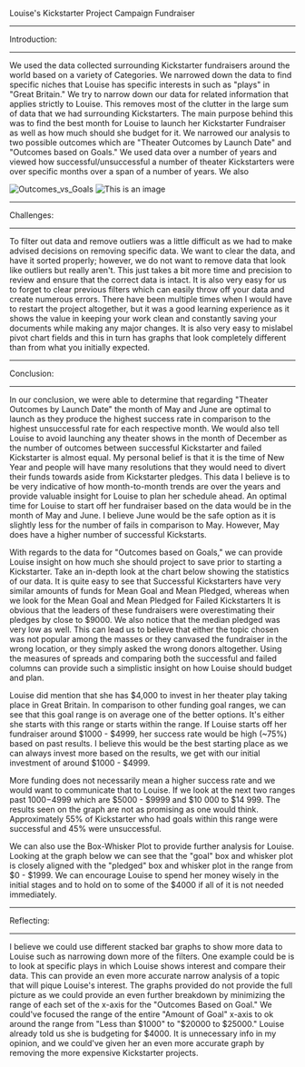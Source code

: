 Louise's Kickstarter Project Campaign Fundraiser

---

Introduction:

---

We used the data collected surrounding Kickstarter fundraisers around the world based on a variety of Categories. We narrowed down the data to find specific niches that Louise has specific interests in such as "plays" in "Great Britain."  We try to narrow down our data for related information that applies strictly to Louise. This removes most of the clutter in the large sum of data that we had surrounding Kickstarters. The main purpose behind this was to find the best month for Louise to launch her Kickstarter Fundraiser as well as how much should she budget for it. We narrowed our analysis to two possible outcomes which are "Theater Outcomes by Launch Date" and "Outcomes based on Goals." We used data over a number of years and viewed how successful/unsuccessful a number of theater Kickstarters were over specific months over a span of a number of years. We also

![Outcomes_vs_Goals](https://i.ibb.co/TPpZLpB/Outcomes-vs-Goals.png)
![This is an image](https://drive.google.com/file/d/1p916Tdt2IfHltD-fdb5em5Bps--4GDEI/view?usp=sharing)

---

Challenges:

---

To filter out data and remove outliers was a little difficult as we had to make advised decisions on removing specific data. We want to clear the data, and have it sorted properly; however, we do not want to remove data that look like outliers but really aren't. This just takes a bit more time and precision to review and ensure that the correct data is intact. It is also very easy for us to forget to clear previous filters which can easily throw off your data and create numerous errors. There have been multiple times when I would have to restart the project altogether, but it was a good learning experience as it shows the value in keeping your work clean and constantly saving your documents while making any major changes. It is also very easy to mislabel pivot chart fields and this in turn has graphs that look completely different than from what you initially expected. 

 

---

Conclusion:

---

In our conclusion, we were able to determine that regarding "Theater Outcomes by Launch Date" the month of May and June are optimal to launch as they produce the highest success rate in comparison to the highest unsuccessful rate for each respective month. We would also tell Louise to avoid launching any theater shows in the month of December as the number of outcomes between successful Kickstarter and failed Kickstarter is almost equal. My personal belief is that it is the time of New Year and people will have many resolutions that they would need to divert their funds towards aside from Kickstarter pledges. This data I believe is to be very indicative of how month-to-month trends are over the years and provide valuable insight for Louise to plan her schedule ahead. An optimal time for Louise to start off her fundraiser based on the data would be in the month of May and June. I believe June would be the safe option as it is slightly less for the number of fails in comparison to May. However, May does have a higher number of successful Kickstarts.

 

With regards to the data for "Outcomes based on Goals," we can provide Louise insight on how much she should project to save prior to starting a Kickstarter. Take an in-depth look at the chart below showing the statistics of our data. It is quite easy to see that Successful Kickstarters have very similar amounts of funds for Mean Goal and Mean Pledged, whereas when we look for the Mean Goal and Mean Pledged for Failed Kickstarters It is obvious that the leaders of these fundraisers were overestimating their pledges by close to $9000. We also notice that the median pledged was very low as well. This can lead us to believe that either the topic chosen was not popular among the masses or they canvased the fundraiser in the wrong location, or they simply asked the wrong donors altogether. Using the measures of spreads and comparing both the successful and failed columns can provide such a simplistic insight on how Louise should budget and plan.

 

Louise did mention that she has $4,000 to invest in her theater play taking place in Great Britain. In comparison to other funding goal ranges, we can see that this goal range is on average one of the better options. It's either she starts with this range or starts within the range. If Louise starts off her fundraiser around $1000 - $4999, her success rate would be high (~75%) based on past results. I believe this would be the best starting place as we can always invest more based on the results, we get with our initial investment of around $1000 - $4999.

More funding does not necessarily mean a higher success rate and we would want to communicate that to Louise. If we look at the next two ranges past $1000-$4999 which are $5000 - $9999 and $10 000 to $14 999. The results seen on the graph are not as promising as one would think. Approximately 55% of Kickstarter who had goals within this range were successful and 45% were unsuccessful.

We can also use the Box-Whisker Plot to provide further analysis for Louise. Looking at the graph below we can see that the "goal" box and whisker plot is closely aligned with the "pledged" box and whisker plot in the range from $0 - $1999. We can encourage Louise to spend her money wisely in the initial stages and to hold on to some of the $4000 if all of it is not needed immediately.

 

---

Reflecting:

---


I believe we could use different stacked bar graphs to show more data to Louise such as narrowing down more of the filters. One example could be is to look at specific plays in which Louise shows interest and compare their data. This can provide an even more accurate narrow analysis of a topic that will pique Louise's interest. The graphs provided do not provide the full picture as we could provide an even further breakdown by minimizing the range of each set of the x-axis for the "Outcomes Based on Goal." We could've focused the range of the entire "Amount of Goal" x-axis to ok around the range from "Less than $1000" to "$20000 to $25000."  Louise already told us she is budgeting for $4000. It is unnecessary info in my opinion, and we could've given her an even more accurate graph by removing the more expensive Kickstarter projects.

 
